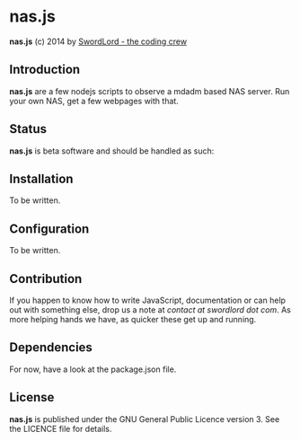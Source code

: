 nas.js
======

**nas.js** (c) 2014 by [SwordLord - the coding crew](http://www.swordlord.com/)

## Introduction ##

**nas.js** are a few nodejs scripts to observe a mdadm based NAS server. Run your own NAS, get a few webpages with that.
               

## Status ##

**nas.js** is beta software and should be handled as such:


## Installation ##

To be written.


## Configuration ##

To be written.


## Contribution ##

If you happen to know how to write JavaScript, documentation or can help out with something else, drop us a note at *contact at swordlord dot com*. As more
helping hands we have, as quicker these get up and running.


## Dependencies ##

For now, have a look at the package.json file.


## License ##

**nas.js** is published under the GNU General Public Licence version 3. See the LICENCE file for details.
